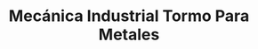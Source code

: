 ---
title: "Mecánica Industrial Tormo Para Metales"
url: /barrios-unidos/mecanica-industrial-tormo-para-metales/
shop: reparación de automóviles
---